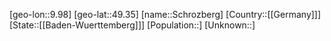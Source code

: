 ﻿---
location: [49.35,9.98]
type: City
tags:
- geo/City


SpocWebEntityId: 34077
isDeleted: false
confidential: public

---
[geo-lon::9.98]
[geo-lat::49.35]
[name::Schrozberg]
[Country::[[Germany]]]
[State::[[Baden-Wuerttemberg]]]
[Population::]
[Unknown::]

